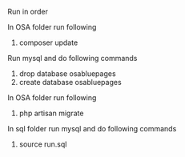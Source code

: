 Run in order

In OSA folder run following
  1. composer update

Run mysql and do following commands
  1. drop database osabluepages
  2. create database osabluepages

In OSA folder run following
  1. php artisan migrate

In sql folder run mysql and do following commands
  1. source run.sql
